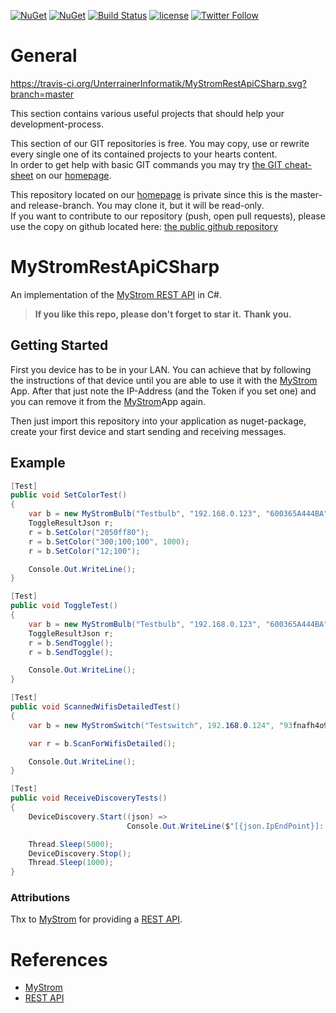 [![NuGet](https://img.shields.io/nuget/v/MyStromRestApiCSharp.svg)](https://www.nuget.org/packages/MyStromRestApiCSharp/) [![NuGet](https://img.shields.io/nuget/dt/MyStromRestApiCSharp.svg)](https://www.nuget.org/packages/MyStromRestApiCSharp/) [![Build Status](https://travis-ci.org/UnterrainerInformatik/MyStromRestApiCSharp.svg?branch=master)](https://travis-ci.org/UnterrainerInformatik/MyStromRestApiCSharp)
 [![license](https://img.shields.io/github/license/unterrainerinformatik/MyStromRestApiCSharp.svg?maxAge=2592000)](http://unlicense.org)  [![Twitter Follow](https://img.shields.io/twitter/follow/throbax.svg?style=social&label=Follow&maxAge=2592000)](https://twitter.com/throbax)  

# General

https://travis-ci.org/UnterrainerInformatik/MyStromRestApiCSharp.svg?branch=master



This section contains various useful projects that should help your development-process.  

This section of our GIT repositories is free. You may copy, use or rewrite every single one of its contained projects to your hearts content.  
In order to get help with basic GIT commands you may try [the GIT cheat-sheet][coding] on our [homepage][homepage].  

This repository located on our  [homepage][homepage] is private since this is the master- and release-branch. You may clone it, but it will be read-only.  
If you want to contribute to our repository (push, open pull requests), please use the copy on github located here: [the public github repository][github]  

# MyStromRestApiCSharp
An implementation of the [MyStrom REST API][mystromapi] in C#.

> **If you like this repo, please don't forget to star it.**
> **Thank you.**



## Getting Started

First you device has to be in your LAN. You can achieve that by following the instructions of that device until you are able to use it with the [MyStrom][mystrom] App.
After that just note the IP-Address (and the Token if you set one) and you can remove it from the [MyStrom][mystrom]App again.

Then just import this repository into your application as nuget-package, create your first device and start sending and receiving messages.

## Example

```c#
[Test]
public void SetColorTest()
{
    var b = new MyStromBulb("Testbulb", "192.168.0.123", "600365A444BA", "93fnafh4o9f8h943rh");
    ToggleResultJson r;
    r = b.SetColor("2050ff80");
    r = b.SetColor("300;100;100", 1000);
    r = b.SetColor("12;100");

    Console.Out.WriteLine();
}
```

```c#
[Test]
public void ToggleTest()
{
    var b = new MyStromBulb("Testbulb", "192.168.0.123", "600365A444BA", "93fnafh4o9f8h943rh");
    ToggleResultJson r;
    r = b.SendToggle();
    r = b.SendToggle();

    Console.Out.WriteLine();
}
```

```c#
[Test]
public void ScannedWifisDetailedTest()
{
    var b = new MyStromSwitch("Testswitch", 192.168.0.124", "93fnafh4o9f8h943rh");

    var r = b.ScanForWifisDetailed();

    Console.Out.WriteLine();
}
```

```c#
[Test]
public void ReceiveDiscoveryTests()
{
    DeviceDiscovery.Start((json) =>
                          Console.Out.WriteLine($"[{json.IpEndPoint}]: {json.MacAddress}-{json.DeviceType}"));

    Thread.Sleep(5000);
    DeviceDiscovery.Stop();
    Thread.Sleep(1000);
}
```





### Attributions

Thx to [MyStrom][mystrom] for providing a [REST API][mystromapi].



# References

- [MyStrom][mystrom]
- [REST API][mystromapi]



[homepage]: http://www.unterrainer.info
[coding]: http://www.unterrainer.info/Home/Coding
[github]: https://github.com/UnterrainerInformatik/MyStromRestApiCSharp
[mystromapi]:  https://api.mystrom.ch/?version=latest
[mystrom]: https://mystrom.com